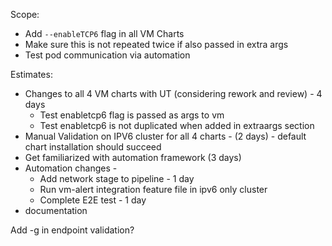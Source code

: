 Scope: 
- Add `--enableTCP6` flag in all VM Charts
- Make sure this is not repeated twice if also passed in extra args
- Test pod communication via automation

Estimates:
- Changes to all 4 VM charts with UT (considering rework and review) - 4 days
	- Test enabletcp6 flag is passed as args to vm
	- Test enabletcp6 is not duplicated when added in extraargs section
- Manual Validation on IPV6 cluster for all 4 charts - (2 days)
      -  default chart installation should succeed
- Get familiarized with automation framework (3 days)
- Automation changes - 
   - Add network stage to pipeline - 1 day 
   -  Run vm-alert integration feature file in ipv6 only cluster 
   - Complete E2E test - 1 day
- documentation

Add -g in endpoint validation?